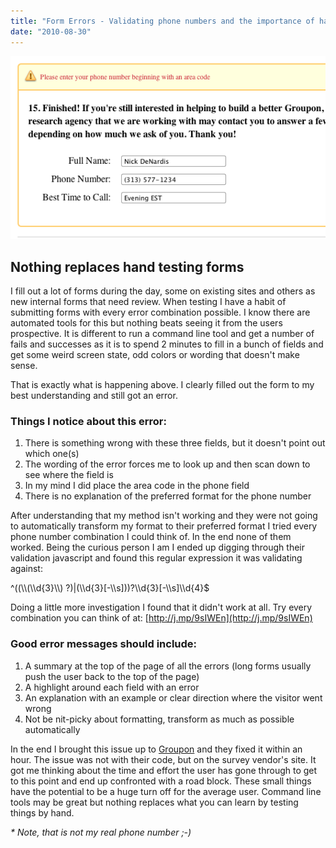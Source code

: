 ```yaml
---
title: "Form Errors - Validating phone numbers and the importance of hand testing"
date: "2010-08-30"
---
```


[![](/images/error-message.png "error-message")](http://nickdenardis.com/wp-content/uploads/2010/08/error-message.png)

## Nothing replaces hand testing forms

I fill out a lot of forms during the day, some on existing sites and others as new internal forms that need review. When testing I have a habit of submitting forms with every error combination possible. I know there are automated tools for this but nothing beats seeing it from the users prospective. It is different to run a command line tool and get a number of fails and successes as it is to spend 2 minutes to fill in a bunch of fields and get some weird screen state, odd colors or wording that doesn't make sense.

That is exactly what is happening above. I clearly filled out the form to my best understanding and still got an error.

### Things I notice about this error:

1. There is something wrong with these three fields, but it doesn't point out which one(s)
2. The wording of the error forces me to look up and then scan down to see where the field is
3. In my mind I did place the area code in the phone field
4. There is no explanation of the preferred format for the phone number

After understanding that my method isn't working and they were not going to automatically transform my format to their preferred format I tried every phone number combination I could think of. In the end none of them worked. Being the curious person I am I ended up digging through their validation javascript and found this regular expression it was validating against:

^((\\\\(\\\\d{3}\\\\) ?)|(\\\\d{3}\[-\\\\s\]))?\\\\d{3}\[-\\\\s\]\\\\d{4}$

Doing a little more investigation I found that it didn't work at all. Try every combination you can think of at: [http://j.mp/9sIWEn](http://j.mp/9sIWEn)

### Good error messages should include:

1. A summary at the top of the page of all the errors (long forms usually push the user back to the top of the page)
2. A highlight around each field with an error
3. An explanation with an example or clear direction where the visitor went wrong
4. Not be nit-picky about formatting, transform as much as possible automatically

In the end I brought this issue up to [Groupon](http://groupon.com/) and they fixed it within an hour. The issue was not with their code, but on the survey vendor's site. It got me thinking about the time and effort the user has gone through to get to this point and end up confronted with a road block. These small things have the potential to be a huge turn off for the average user. Command line tools may be great but nothing replaces what you can learn by testing things by hand.

_\* Note, that is not my real phone number ;-)_
